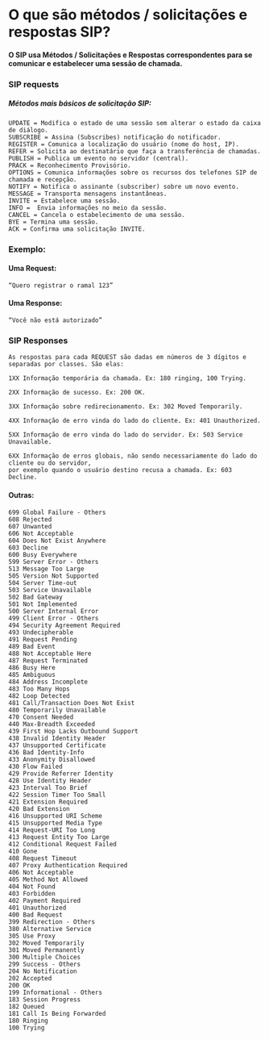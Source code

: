 # O que são métodos / solicitações e respostas SIP?

#### O SIP usa Métodos / Solicitações e Respostas correspondentes para se comunicar e estabelecer uma sessão de chamada.

### SIP requests

##### Métodos mais básicos de solicitação SIP:
                
    UPDATE = Modifica o estado de uma sessão sem alterar o estado da caixa de diálogo.                                     
    SUBSCRIBE = Assina (Subscribes) notificação do notificador.                         
    REGISTER = Comunica a localização do usuário (nome do host, IP).                        
    REFER = Solicita ao destinatário que faça a transferência de chamadas.                                    
    PUBLISH = Publica um evento no servidor (central).                                   
    PRACK = Reconhecimento Provisório.                                    
    OPTIONS = Comunica informações sobre os recursos dos telefones SIP de chamada e recepção.                                   
    NOTIFY = Notifica o assinante (subscriber) sobre um novo evento.                                    
    MESSAGE = Transporta mensagens instantâneas.                                   
    INVITE = Estabelece uma sessão.                                     
    INFO =  Envia informações no meio da sessão.                                      
    CANCEL = Cancela o estabelecimento de uma sessão.                                    
    BYE = Termina uma sessão.                                      
    ACK = Confirma uma solicitação INVITE.    
### Exemplo:      
#### Uma Request:
    “Quero registrar o ramal 123”        

#### Uma Response:
    “Você não está autorizado”                              
### SIP Responses

    As respostas para cada REQUEST são dadas em números de 3 dígitos e separadas por classes. São elas:

    1XX Informação temporária da chamada. Ex: 180 ringing, 100 Trying.

    2XX Informação de sucesso. Ex: 200 OK.

    3XX Informação sobre redirecionamento. Ex: 302 Moved Temporarily.

    4XX Informação de erro vinda do lado do cliente. Ex: 401 Unauthorized.

    5XX Informação de erro vinda do lado do servidor. Ex: 503 Service Unavailable.

    6XX Informação de erros globais, não sendo necessariamente do lado do cliente ou do servidor, 
    por exemplo quando o usuário destino recusa a chamada. Ex: 603 Decline.

#### Outras:

    699 Global Failure - Others              
    608 Rejected                       
    607 Unwanted                             
    606 Not Acceptable                         
    604 Does Not Exist Anywhere                
    603 Decline                                
    600 Busy Everywhere                        
    599 Server Error - Others                  
    513 Message Too Large                      
    505 Version Not Supported                  
    504 Server Time-out                        
    503 Service Unavailable                    
    502 Bad Gateway                            
    501 Not Implemented                        
    500 Server Internal Error                  
    499 Client Error - Others                  
    494 Security Agreement Required             
    493 Undecipherable                         
    491 Request Pending                        
    489 Bad Event                              
    488 Not Acceptable Here                    
    487 Request Terminated                     
    486 Busy Here                              
    485 Ambiguous                              
    484 Address Incomplete                     
    483 Too Many Hops                          
    482 Loop Detected                          
    481 Call/Transaction Does Not Exist             
    480 Temporarily Unavailable                
    470 Consent Needed                         
    440 Max-Breadth Exceeded                   
    439 First Hop Lacks Outbound Support             
    438 Invalid Identity Header                
    437 Unsupported Certificate                
    436 Bad Identity-Info                      
    433 Anonymity Disallowed                   
    430 Flow Failed                            
    429 Provide Referrer Identity              
    428 Use Identity Header                    
    423 Interval Too Brief                     
    422 Session Timer Too Small                
    421 Extension Required                     
    420 Bad Extension                          
    416 Unsupported URI Scheme                 
    415 Unsupported Media Type                 
    414 Request-URI Too Long                   
    413 Request Entity Too Large               
    412 Conditional Request Failed             
    410 Gone                                   
    408 Request Timeout                        
    407 Proxy Authentication Required             
    406 Not Acceptable                         
    405 Method Not Allowed                     
    404 Not Found                              
    403 Forbidden                              
    402 Payment Required                       
    401 Unauthorized                           
    400 Bad Request                            
    399 Redirection - Others                   
    380 Alternative Service                    
    305 Use Proxy                              
    302 Moved Temporarily                      
    301 Moved Permanently                      
    300 Multiple Choices                       
    299 Success - Others                       
    204 No Notification                        
    202 Accepted                               
    200 OK                                 
    199 Informational - Others                 
    183 Session Progress                       
    182 Queued                                 
    181 Call Is Being Forwarded                
    180 Ringing                                
    100 Trying  